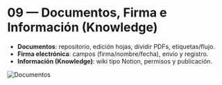 # 09 — Documentos, Firma e Información (Knowledge)

- **Documentos**: repositorio, edición hojas, dividir PDFs, etiquetas/flujo.
- **Firma electrónica**: campos (firma/nombre/fecha), envío y registro.
- **Información (Knowledge)**: wiki tipo Notion, permisos y publicación.

![Documentos](../assets/img/09-documentos_firma_info/paso01_documentos.png "Documentos")
